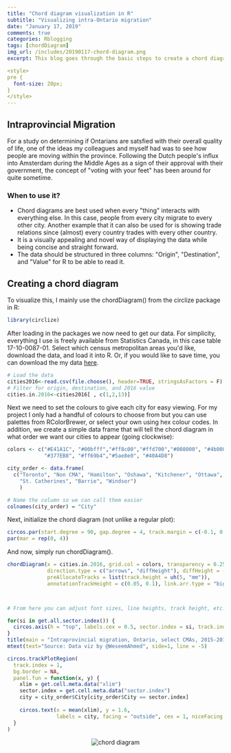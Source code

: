 ```yaml
---
title: "Chord diagram visualization in R"
subtitle: "Visualizing intra-Ontario migration"
date: "January 17, 2019"
comments: true
categories: Rblogging
tags: [chordDiagram]
img_url: /includes/20190117-chord-diagram.png
excerpt: This blog goes through the basic steps to create a chord diagram which is a fantastic data visualization tool for showing the magnitudes of different groups' interactions.

<style>
pre {
  font-size: 20px;
}
</style>
---
```

## Intraprovincial Migration
For a study on determining if Ontarians are satsfied with their overall quality of life, one of the ideas my colleagues and myself had was to see how people are moving within the province. Following the Dutch people's influx into Amsterdam during the Middle Ages as a sign of their approval with their government, the concept of "voting with your feet" has been around for quite sometime.

### When to use it?
- Chord diagrams are best used when every "thing" interacts with everything else. In this case, people from every city migrate to every other city. Another example that it can also be used for is showing trade relations since (almost) every country trades with every other country.
- It is a visually appealing and novel way of displaying the data while being concise and straight forward.
- The data should be structured in three columns: "Origin", "Destination", and "Value" for R to be able to read it.

## Creating a chord diagram
To visualize this, I mainly use the chordDiagram() from the circlize package in R:

```r
library(circlize)
```

After loading in the packages we now need to get our data. For simplicity, everything I use is freely available from Statistics Canada, in this case table 17-10-0087-01. Select which census metropolitan areas you'd like, download the data, and load it into R. Or, if you would like to save time, you can download the my data <a href="https://drive.google.com/file/d/126Y0A8tyRoz7cGko2Y96JCq1R11nhKgV/view?usp=sharing">here</a>.

```r
# Load the data 
cities2016<-read.csv(file.choose(), header=TRUE, stringsAsFactors = F) 
# Filter for origin, destination, and 2016 value 
cities.in.2016<-cities2016[ , c(1,2,13)] 
```

Next we need to set the colours to give each city for easy viewing. For my project I only had a handful of colours to choose from but you can use palettes from RColorBrewer, or select your own using hex colour codes. In addition, we create a simple data frame that will tell the chord diagram in what order we want our cities to appear (going clockwise):

```r
colors <- c("#E41A1C", "#00bfff","#ff8c00","#ffd700","#008000", "#4b0082", "#800000", 
            "#377EB8", "#ff69b4","#5ae8e0", "#40A4D8")

city_order <- data.frame(
  c("Toronto", "Non CMA", "Hamilton", "Oshawa", "Kitchener", "Ottawa", "Guelph", "London", 
    "St. Catherines", "Barrie", "Windsor")
    )

# Name the column so we can call them easier
colnames(city_order) = "City"  
```

Next, initialize the chord diagram (not unlike a regular plot):

```r
circos.par(start.degree = 90, gap.degree = 4, track.margin = c(-0.1, 0.1), points.overflow.warning = FALSE)
par(mar = rep(0, 4))
```
And now, simply run chordDiagram().

```r
chordDiagram(x = cities.in.2016, grid.col = colors, transparency = 0.25, order = city_order$City, directional = 1,
             direction.type = c("arrows", "diffHeight"), diffHeight = -0.04, annotationTrack = "grid", 
             preAllocateTracks = list(track.height = uh(5, "mm")),
             annotationTrackHeight = c(0.05, 0.1), link.arr.type = "big.arrow", link.sort = TRUE, link.largest.ontop = TRUE)



# From here you can adjust font sizes, line heights, track height, etc. until you are satisfied with the end result.

for(si in get.all.sector.index()) {
  circos.axis(h = "top", labels.cex = 0.5, sector.index = si, track.index = 2)
}
title(main = "Intraprovincial migration, Ontario, select CMAs, 2015-2016", cex.main = 1.5, line = -4)
mtext(text="Source: Data viz by @WeseemAhmed", side=1, line = -5)

circos.trackPlotRegion(
  track.index = 1, 
  bg.border = NA, 
  panel.fun = function(x, y) {
    xlim = get.cell.meta.data("xlim")
    sector.index = get.cell.meta.data("sector.index")
    city = city_order$City[city_order$City == sector.index]
    
    circos.text(x = mean(xlim), y = 1.6, 
                labels = city, facing = "outside", cex = 1, niceFacing = TRUE, adj = c(0.5, 0), font = 2)
  }
)    
```

<p align="center">
  <img alt="chord diagram"
  src="{{ site.baseurl }}/img/20190117-chord-diagram.png"/>
</p>

